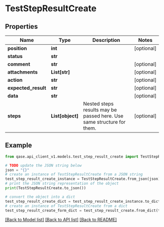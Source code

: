 # TestStepResultCreate


## Properties

Name | Type | Description | Notes
------------ | ------------- | ------------- | -------------
**position** | **int** |  | [optional] 
**status** | **str** |  | 
**comment** | **str** |  | [optional] 
**attachments** | **List[str]** |  | [optional] 
**action** | **str** |  | [optional] 
**expected_result** | **str** |  | [optional] 
**data** | **str** |  | [optional] 
**steps** | **List[object]** | Nested steps results may be passed here. Use same structure for them. | [optional] 

## Example

```python
from qase.api_client_v1.models.test_step_result_create import TestStepResultCreate

# TODO update the JSON string below
json = "{}"
# create an instance of TestStepResultCreate from a JSON string
test_step_result_create_instance = TestStepResultCreate.from_json(json)
# print the JSON string representation of the object
print(TestStepResultCreate.to_json())

# convert the object into a dict
test_step_result_create_dict = test_step_result_create_instance.to_dict()
# create an instance of TestStepResultCreate from a dict
test_step_result_create_form_dict = test_step_result_create.from_dict(test_step_result_create_dict)
```
[[Back to Model list]](../README.md#documentation-for-models) [[Back to API list]](../README.md#documentation-for-api-endpoints) [[Back to README]](../README.md)


